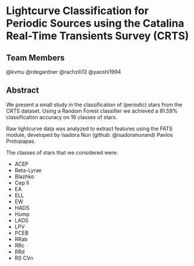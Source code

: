 # Lightcurve Classification for Periodic Sources using the Catalina Real-Time Transients Survey (CRTS)

## Team Members
@kvmu
@rdegardner
@rachzili13
@yaoshi1994

## Abstract
We present a small study in the classification of (periodic)
stars from the CRTS dataset. Using a Random Forest classifier we achieved a
81.59% classification accuracy on 16 classes of stars.

Raw lightcurve data was analyzed to extract features using the FATS module,
developed by Isadora Nun (github: @isadoranunand) Pavlos Protopapas.

The classes of stars that we considered were:
- ACEP
- Beta-Lyrae
- Blazhko
- Cep II
- EA
- ELL
- EW
- HADS
- Hump
- LADS
- LPV
- PCEB
- RRab
- RRc
- RRd
- RS CVn
